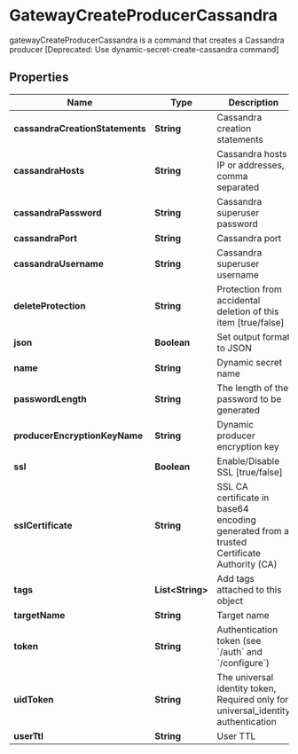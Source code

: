 

# GatewayCreateProducerCassandra

gatewayCreateProducerCassandra is a command that creates a Cassandra producer [Deprecated: Use dynamic-secret-create-cassandra command]

## Properties

Name | Type | Description | Notes
------------ | ------------- | ------------- | -------------
**cassandraCreationStatements** | **String** | Cassandra creation statements |  [optional]
**cassandraHosts** | **String** | Cassandra hosts IP or addresses, comma separated |  [optional]
**cassandraPassword** | **String** | Cassandra superuser password |  [optional]
**cassandraPort** | **String** | Cassandra port |  [optional]
**cassandraUsername** | **String** | Cassandra superuser username |  [optional]
**deleteProtection** | **String** | Protection from accidental deletion of this item [true/false] |  [optional]
**json** | **Boolean** | Set output format to JSON |  [optional]
**name** | **String** | Dynamic secret name | 
**passwordLength** | **String** | The length of the password to be generated |  [optional]
**producerEncryptionKeyName** | **String** | Dynamic producer encryption key |  [optional]
**ssl** | **Boolean** | Enable/Disable SSL [true/false] |  [optional]
**sslCertificate** | **String** | SSL CA certificate in base64 encoding generated from a trusted Certificate Authority (CA) |  [optional]
**tags** | **List&lt;String&gt;** | Add tags attached to this object |  [optional]
**targetName** | **String** | Target name |  [optional]
**token** | **String** | Authentication token (see &#x60;/auth&#x60; and &#x60;/configure&#x60;) |  [optional]
**uidToken** | **String** | The universal identity token, Required only for universal_identity authentication |  [optional]
**userTtl** | **String** | User TTL |  [optional]



